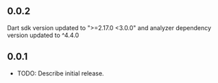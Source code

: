 ## 0.0.2
Dart sdk version updated to ">=2.17.0 <3.0.0" and analyzer dependency version updated to ^4.4.0

## 0.0.1

* TODO: Describe initial release.
